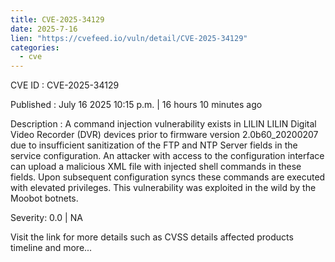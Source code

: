```yaml
--- 
title: CVE-2025-34129
date: 2025-7-16
lien: "https://cvefeed.io/vuln/detail/CVE-2025-34129"
categories:
  - cve
---
```


CVE ID : CVE-2025-34129

Published :  July 16
2025
10:15 p.m. | 16 hours
10 minutes ago

Description : A command injection vulnerability exists in LILIN LILIN Digital Video Recorder (DVR) devices prior to firmware version 2.0b60_20200207 due to insufficient sanitization of the FTP and NTP Server fields in the service configuration. An attacker with access to the configuration interface can upload a malicious XML file with injected shell commands in these fields. Upon subsequent configuration syncs
these commands are executed with elevated privileges. This vulnerability was exploited in the wild by the Moobot botnets.

Severity: 0.0 | NA

Visit the link for more details
such as CVSS details
affected products
timeline
and more...
